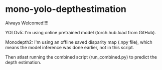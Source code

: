 # mono-yolo-depthestimation
Always Welcomed!!!!


YOLOv5: I'm using online pretrained model (torch.hub.load from GitHub).

Monodepth2: I'm using an offline saved disparity map (.npy file), which means the model inference was done earlier, not in this script.

Then atlast running the combined script (run_combined.py) to predict the depth estimation.
